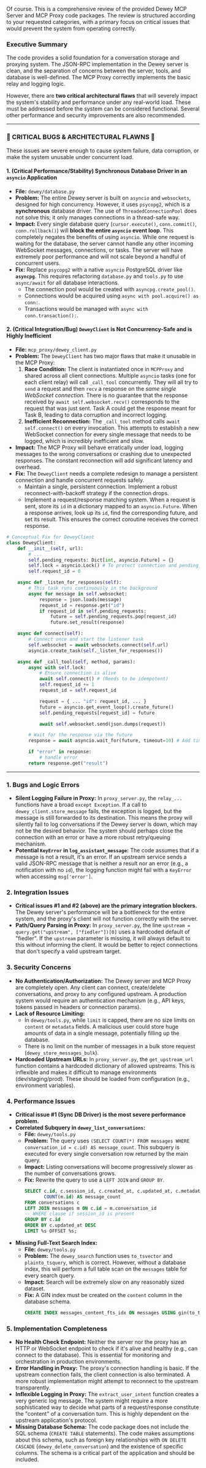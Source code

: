 Of course. This is a comprehensive review of the provided Dewey MCP Server and MCP Proxy code packages. The review is structured according to your requested categories, with a primary focus on critical issues that would prevent the system from operating correctly.

### **Executive Summary**

The code provides a solid foundation for a conversation storage and proxying system. The JSON-RPC implementation in the Dewey server is clean, and the separation of concerns between the server, tools, and database is well-defined. The MCP Proxy correctly implements the basic relay and logging logic.

However, there are **two critical architectural flaws** that will severely impact the system's stability and performance under any real-world load. These must be addressed before the system can be considered functional. Several other performance and security improvements are also recommended.

---

### **🔴 CRITICAL BUGS & ARCHITECTURAL FLAWNS 🔴**

These issues are severe enough to cause system failure, data corruption, or make the system unusable under concurrent load.

#### **1. (Critical Performance/Stability) Synchronous Database Driver in an `asyncio` Application**

*   **File:** `dewey/database.py`
*   **Problem:** The entire Dewey server is built on `asyncio` and `websockets`, designed for high concurrency. However, it uses `psycopg2`, which is a **synchronous** database driver. The use of `ThreadedConnectionPool` does not solve this; it only manages connections in a thread-safe way.
*   **Impact:** Every single database query (`cursor.execute()`, `conn.commit()`, `conn.rollback()`) will **block the entire `asyncio` event loop**. This completely negates the benefits of using `asyncio`. While one request is waiting for the database, the server cannot handle any other incoming WebSocket messages, connections, or tasks. The server will have extremely poor performance and will not scale beyond a handful of concurrent users.
*   **Fix:** Replace `psycopg2` with a native `asyncio` PostgreSQL driver like **`asyncpg`**. This requires refactoring `database.py` and `tools.py` to use `async/await` for all database interactions.
    *   The connection pool would be created with `asyncpg.create_pool()`.
    *   Connections would be acquired using `async with pool.acquire() as conn:`.
    *   Transactions would be managed with `async with conn.transaction():`.

#### **2. (Critical Integration/Bug) `DeweyClient` is Not Concurrency-Safe and is Highly Inefficient**

*   **File:** `mcp_proxy/dewey_client.py`
*   **Problem:** The `DeweyClient` has two major flaws that make it unusable in the MCP Proxy:
    1.  **Race Condition:** The client is instantiated once in `MCPProxy` and shared across all client connections. Multiple `asyncio` tasks (one for each client relay) will call `_call_tool` concurrently. They will all try to `send` a request and then `recv` a response on the *same single WebSocket connection*. There is no guarantee that the response received by `await self.websocket.recv()` corresponds to the request that was just sent. Task A could get the response meant for Task B, leading to data corruption and incorrect logging.
    2.  **Inefficient Reconnection:** The `_call_tool` method calls `await self.connect()` on every invocation. This attempts to establish a new WebSocket connection for every single message that needs to be logged, which is incredibly inefficient and slow.
*   **Impact:** The MCP Proxy will behave erratically under load, logging messages to the wrong conversations or crashing due to unexpected responses. The constant reconnection will add significant latency and overhead.
*   **Fix:** The `DeweyClient` needs a complete redesign to manage a persistent connection and handle concurrent requests safely.
    *   Maintain a single, persistent connection. Implement a robust reconnect-with-backoff strategy if the connection drops.
    *   Implement a request/response matching system. When a request is sent, store its `id` in a dictionary mapped to an `asyncio.Future`. When a response arrives, look up its `id`, find the corresponding future, and set its result. This ensures the correct coroutine receives the correct response.

```python
# Conceptual Fix for DeweyClient
class DeweyClient:
    def __init__(self, url):
        # ...
        self.pending_requests: Dict[int, asyncio.Future] = {}
        self.lock = asyncio.Lock() # To protect connection and pending_requests
        self.request_id = 0

    async def _listen_for_responses(self):
        # This task runs continuously in the background
        async for message in self.websocket:
            response = json.loads(message)
            request_id = response.get("id")
            if request_id in self.pending_requests:
                future = self.pending_requests.pop(request_id)
                future.set_result(response)

    async def connect(self):
        # Connect once and start the listener task
        self.websocket = await websockets.connect(self.url)
        asyncio.create_task(self._listen_for_responses())

    async def _call_tool(self, method, params):
        async with self.lock:
            # Ensure connection is alive
            await self.connect() # (Needs to be idempotent)
            self.request_id += 1
            request_id = self.request_id

            request = { ... "id": request_id, ... }
            future = asyncio.get_event_loop().create_future()
            self.pending_requests[request_id] = future

            await self.websocket.send(json.dumps(request))

        # Wait for the response via the future
        response = await asyncio.wait_for(future, timeout=10) # Add timeout

        if "error" in response:
            # handle error
        return response.get("result")
```

---

### **1. Bugs and Logic Errors**

*   **Silent Logging Failure in Proxy:** In `proxy_server.py`, the `relay_...` functions have a broad `except Exception`. If a call to `dewey_client.store_message` fails, the exception is logged, but the message is still forwarded to its destination. This means the proxy will silently fail to log conversations if the Dewey server is down, which may not be the desired behavior. The system should perhaps close the connection with an error or have a more robust retry/queuing mechanism.
*   **Potential `KeyError` in `log_assistant_message`:** The code assumes that if a message is not a result, it's an error. If an upstream service sends a valid JSON-RPC message that is neither a result nor an error (e.g., a notification with no `id`), the logging function might fail with a `KeyError` when accessing `msg['error']`.

### **2. Integration Issues**

*   **Critical issues #1 and #2 (above) are the primary integration blockers.** The Dewey server's performance will be a bottleneck for the entire system, and the proxy's client will not function correctly with the server.
*   **Path/Query Parsing in Proxy:** In `proxy_server.py`, the line `upstream = query.get("upstream", ["fiedler"])[0]` uses a hardcoded default of "fiedler". If the `upstream` parameter is missing, it will always default to this without informing the client. It would be better to reject connections that don't specify a valid upstream target.

### **3. Security Concerns**

*   **No Authentication/Authorization:** The Dewey server and MCP Proxy are completely open. Any client can connect, create/delete conversations, and proxy to any configured upstream. A production system would require an authentication mechanism (e.g., API keys, tokens passed in headers or connection params).
*   **Lack of Resource Limiting:**
    *   In `dewey/tools.py`, while `limit` is capped, there are no size limits on `content` or `metadata` fields. A malicious user could store huge amounts of data in a single message, potentially filling up the database.
    *   There is no limit on the number of messages in a bulk store request (`dewey_store_messages_bulk`).
*   **Hardcoded Upstream URLs:** In `proxy_server.py`, the `get_upstream_url` function contains a hardcoded dictionary of allowed upstreams. This is inflexible and makes it difficult to manage environments (dev/staging/prod). These should be loaded from configuration (e.g., environment variables).

### **4. Performance Issues**

*   **Critical issue #1 (Sync DB Driver) is the most severe performance problem.**
*   **Correlated Subquery in `dewey_list_conversations`:**
    *   **File:** `dewey/tools.py`
    *   **Problem:** The query uses `(SELECT COUNT(*) FROM messages WHERE conversation_id = c.id) AS message_count`. This subquery is executed for every single conversation row returned by the main query.
    *   **Impact:** Listing conversations will become progressively slower as the number of conversations grows.
    *   **Fix:** Rewrite the query to use a `LEFT JOIN` and `GROUP BY`.
        ```sql
        SELECT c.id, c.session_id, c.created_at, c.updated_at, c.metadata,
               COUNT(m.id) AS message_count
        FROM conversations c
        LEFT JOIN messages m ON c.id = m.conversation_id
        -- WHERE clause if session_id is present
        GROUP BY c.id
        ORDER BY c.updated_at DESC
        LIMIT %s OFFSET %s;
        ```
*   **Missing Full-Text Search Index:**
    *   **File:** `dewey/tools.py`
    *   **Problem:** The `dewey_search` function uses `to_tsvector` and `plainto_tsquery`, which is correct. However, without a database index, this will perform a full table scan on the `messages` table for every search query.
    *   **Impact:** Search will be extremely slow on any reasonably sized dataset.
    *   **Fix:** A GIN index must be created on the `content` column in the database schema.
        ```sql
        CREATE INDEX messages_content_fts_idx ON messages USING gin(to_tsvector('english', content));
        ```

### **5. Implementation Completeness**

*   **No Health Check Endpoint:** Neither the server nor the proxy has an HTTP or WebSocket endpoint to check if it's alive and healthy (e.g., can connect to the database). This is essential for monitoring and orchestration in production environments.
*   **Error Handling in Proxy:** The proxy's connection handling is basic. If the upstream connection fails, the client connection is also terminated. A more robust implementation might attempt to reconnect to the upstream transparently.
*   **Inflexible Logging in Proxy:** The `extract_user_intent` function creates a very generic log message. The system might require a more sophisticated way to decide what parts of a request/response constitute the "content" of a conversation turn. This is highly dependent on the upstream application's protocol.
*   **Missing Database Schema:** The code package does not include the SQL schema (`CREATE TABLE` statements). The code makes assumptions about this schema, such as foreign key relationships with `ON DELETE CASCADE` (`dewey_delete_conversation`) and the existence of specific columns. The schema is a critical part of the application and should be included.
